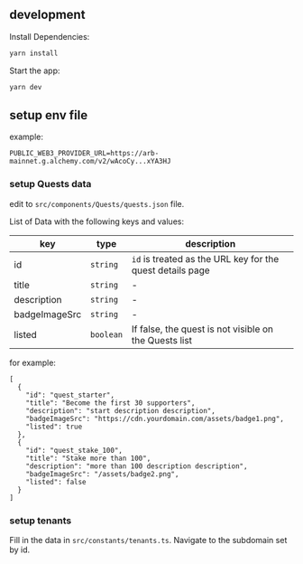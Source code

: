 ## development

Install Dependencies:

```bash
yarn install
```

Start the app:

```bash
yarn dev
```

## setup env file

example:

```
PUBLIC_WEB3_PROVIDER_URL=https://arb-mainnet.g.alchemy.com/v2/wAcoCy...xYA3HJ
```

### setup Quests data

edit to `src/components/Quests/quests.json` file.

List of Data with the following keys and values:

| key           | type      | description                                               |
| ------------- | --------- | --------------------------------------------------------- |
| id            | `string`  | `id` is treated as the URL key for the quest details page |
| title         | `string`  | -                                                         |
| description   | `string`  | -                                                         |
| badgeImageSrc | `string`  | -                                                         |
| listed        | `boolean` | If false, the quest is not visible on the Quests list     |

for example:

```
[
  {
    "id": "quest_starter",
    "title": "Become the first 30 supporters",
    "description": "start description description",
    "badgeImageSrc": "https://cdn.yourdomain.com/assets/badge1.png",
    "listed": true
  },
  {
    "id": "quest_stake_100",
    "title": "Stake more than 100",
    "description": "more than 100 description description",
    "badgeImageSrc": "/assets/badge2.png",
    "listed": false
  }
]
```

### setup tenants

Fill in the data in `src/constants/tenants.ts`.
Navigate to the subdomain set by id.
